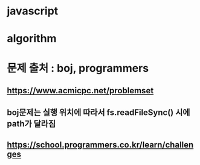 # javascript

# algorithm

# 문제 출처 : boj, programmers

## https://www.acmicpc.net/problemset

## boj문제는 실행 위치에 따라서 fs.readFileSync() 시에 path가 달라짐

## https://school.programmers.co.kr/learn/challenges
